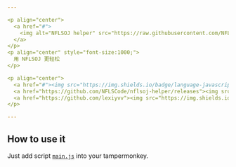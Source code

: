 ```yaml
---

<p align="center">
  <a href="#">
    <img alt="NFLSOJ helper" src="https://raw.githubusercontent.com/NFLSCode/nflsoj-helper/master/icon1024.png" width="128">
  </a>
</p>
<p align="center" style="font-size:1000;">
  用 NFLSOJ 更轻松
</p>

<p align="center">
  <a href="#"><img src="https://img.shields.io/badge/language-javascript-blue.svg"></a>
  <a href="https://github.com/NFLSCode/nflsoj-helper/releases"><img src="https://img.shields.io/github/v/release/NFLSCode/nflsoj-helper.svg?color=greeb&logo=github"></a>
  <a href="https://github.com/lexiyvv"><img src="https://img.shields.io/badge/founder-lexiyvv-orange.svg"></a>
</p>

---
```


## How to use it

Just add script [`main.js`](main.js) into your tampermonkey.
